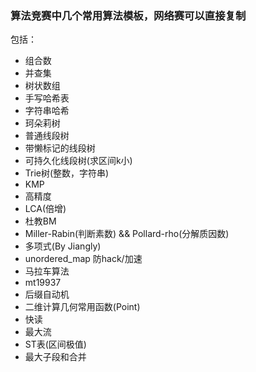 ### 算法竞赛中几个常用算法模板，网络赛可以直接复制

包括：

- 组合数
- 并查集
- 树状数组
- 手写哈希表
- 字符串哈希
- 珂朵莉树
- 普通线段树
- 带懒标记的线段树
- 可持久化线段树(求区间k小)
- Trie树(整数，字符串)
- KMP
- 高精度
- LCA(倍增)
- 杜教BM
- Miller-Rabin(判断素数) && Pollard-rho(分解质因数)
- 多项式(By Jiangly)
- unordered_map 防hack/加速
- 马拉车算法
- mt19937
- 后缀自动机
- 二维计算几何常用函数(Point)
- 快读
- 最大流
- ST表(区间极值)
- 最大子段和合并